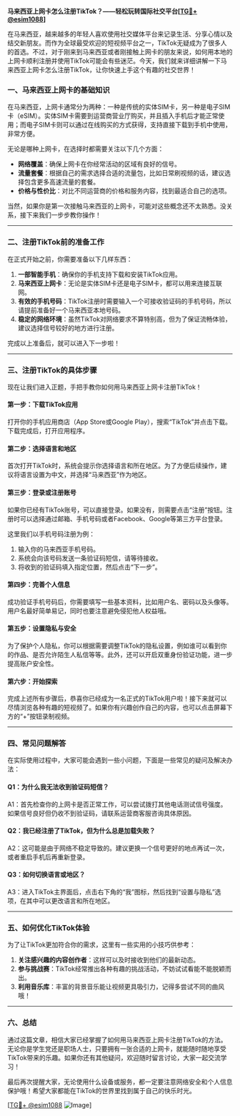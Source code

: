 **马来西亚上网卡怎么注册TikTok？——轻松玩转国际社交平台[[TG💪+ @esim1088](https://t.me/s/esim1088)]**

在马来西亚，越来越多的年轻人喜欢使用社交媒体平台来记录生活、分享心情以及结交新朋友。而作为全球最受欢迎的短视频平台之一，TikTok无疑成为了很多人的首选。不过，对于刚来到马来西亚或者刚接触上网卡的朋友来说，如何用本地的上网卡顺利注册并使用TikTok可能会有些迷茫。今天，我们就来详细讲解一下马来西亚上网卡怎么注册TikTok，让你快速上手这个有趣的社交世界！

### **一、马来西亚上网卡的基础知识**
在马来西亚，上网卡通常分为两种：一种是传统的实体SIM卡，另一种是电子SIM卡（eSIM）。实体SIM卡需要到运营商营业厅购买，并且插入手机后才能正常使用；而电子SIM卡则可以通过在线购买的方式获得，支持直接下载到手机中使用，非常方便。

无论是哪种上网卡，在选择时都需要关注以下几个方面：
- **网络覆盖**：确保上网卡在你经常活动的区域有良好的信号。
- **流量套餐**：根据自己的需求选择合适的流量包，比如日常刷视频的话，建议选择包含更多高速流量的套餐。
- **价格与性价比**：对比不同运营商的价格和服务内容，找到最适合自己的选项。

当然，如果你是第一次接触马来西亚的上网卡，可能对这些概念还不太熟悉。没关系，接下来我们一步步教你操作！

---

### **二、注册TikTok前的准备工作**
在正式开始之前，你需要准备以下几样东西：
1. **一部智能手机**：确保你的手机支持下载和安装TikTok应用。
2. **马来西亚上网卡**：无论是实体SIM卡还是电子SIM卡，都可以用来连接互联网。
3. **有效的手机号码**：TikTok注册时需要输入一个可接收验证码的手机号码，所以请提前准备好一个马来西亚本地号码。
4. **稳定的网络环境**：虽然TikTok对网络要求不算特别高，但为了保证流畅体验，建议选择信号较好的地方进行注册。

完成以上准备后，就可以进入下一步啦！

---

### **三、注册TikTok的具体步骤**
现在让我们进入正题，手把手教你如何用马来西亚上网卡注册TikTok！

#### **第一步：下载TikTok应用**
打开你的手机应用商店（App Store或Google Play），搜索“TikTok”并点击下载。下载完成后，打开应用程序。

#### **第二步：选择语言和地区**
首次打开TikTok时，系统会提示你选择语言和所在地区。为了方便后续操作，建议将语言设置为中文，并选择“马来西亚”作为地区。

#### **第三步：登录或注册账号**
如果你已经有TikTok账号，可以直接登录。如果没有，则需要点击“注册”按钮。注册时可以选择通过邮箱、手机号码或者Facebook、Google等第三方平台登录。

这里我们以手机号码注册为例：
1. 输入你的马来西亚手机号码。
2. 系统会向该号码发送一条验证码短信，请等待接收。
3. 将收到的验证码填入指定位置，然后点击“下一步”。

#### **第四步：完善个人信息**
成功验证手机号码后，你需要填写一些基本资料，比如用户名、密码以及头像等。用户名最好简单易记，同时也要注意避免侵犯他人权益哦。

#### **第五步：设置隐私与安全**
为了保护个人隐私，你可以根据需要调整TikTok的隐私设置，例如谁可以看到你的作品、是否允许陌生人私信等等。此外，还可以开启双重身份验证功能，进一步提高账户安全性。

#### **第六步：开始探索**
完成上述所有步骤后，恭喜你已经成为一名正式的TikTok用户啦！接下来就可以尽情浏览各种有趣的短视频了。如果你有兴趣创作自己的内容，也可以点击屏幕下方的“+”按钮录制视频。

---

### **四、常见问题解答**
在实际使用过程中，大家可能会遇到一些小问题，下面是一些常见的疑问及解决办法：

#### **Q1：为什么我无法收到验证码短信？**
A1：首先检查你的上网卡是否正常工作，可以尝试拨打其他电话测试信号强度。如果信号良好但仍收不到验证码，请联系运营商客服咨询具体原因。

#### **Q2：我已经注册了TikTok，但为什么总是加载失败？**
A2：这可能是由于网络不稳定导致的。建议更换一个信号更好的地点再试一次，或者重启手机后再重新登录。

#### **Q3：如何切换语言或地区？**
A3：进入TikTok主界面后，点击右下角的“我”图标，然后找到“设置与隐私”选项，在其中可以更改语言和所在地区。

---

### **五、如何优化TikTok体验**
为了让TikTok更加符合你的需求，这里有一些实用的小技巧供参考：
1. **关注感兴趣的内容创作者**：这样可以及时接收到他们的最新动态。
2. **参与挑战赛**：TikTok经常推出各种有趣的挑战活动，不妨试试看能不能脱颖而出。
3. **利用音乐库**：丰富的背景音乐能让视频更具吸引力，记得多尝试不同的曲风哦！

---

### **六、总结**
通过这篇文章，相信大家已经掌握了如何用马来西亚上网卡注册TikTok的方法。无论你是学生党还是职场人士，只要拥有一张合适的上网卡，就能随时随地享受TikTok带来的乐趣。如果你还有其他疑问，欢迎随时留言讨论，大家一起交流学习！

最后再次提醒大家，无论使用什么设备或服务，都一定要注意网络安全和个人信息保护哦！希望大家都能在TikTok的世界里找到属于自己的快乐时光。

[[TG💪+ @esim1088](https://t.me/s/esim1088) ![Image](https://i.postimg.cc/4NQfJmqS/Snipaste-2025-05-13-00-14-12.png)]